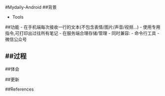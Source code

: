 #Mydaily-Android
##背景


- Tools
     
  

##功能
    - 在手机端每次接收一行的文本(不包含表情/图片/声音/视频...)
    - 使用专用指令,可打印出过往所有笔记
    - 在服务端合理存储/管理
    - 同时兼容:
        - 命令行工具
        - 微信公众号


##过程
- 

##体会



##更新

##References